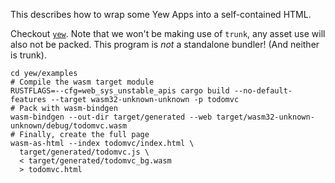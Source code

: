 This describes how to wrap some Yew Apps into a self-contained HTML.

Checkout [`yew`](https://github.com/yewstack/yew). Note that we won't be making
use of `trunk`, any asset use will also not be packed. This program is _not_ a
standalone bundler! (And neither is trunk).

```
cd yew/examples
# Compile the wasm target module
RUSTFLAGS=--cfg=web_sys_unstable_apis cargo build --no-default-features --target wasm32-unknown-unknown -p todomvc
# Pack with wasm-bindgen
wasm-bindgen --out-dir target/generated --web target/wasm32-unknown-unknown/debug/todomvc.wasm
# Finally, create the full page
wasm-as-html --index todomvc/index.html \
  target/generated/todomvc.js \
  < target/generated/todomvc_bg.wasm
  > todomvc.html
```

